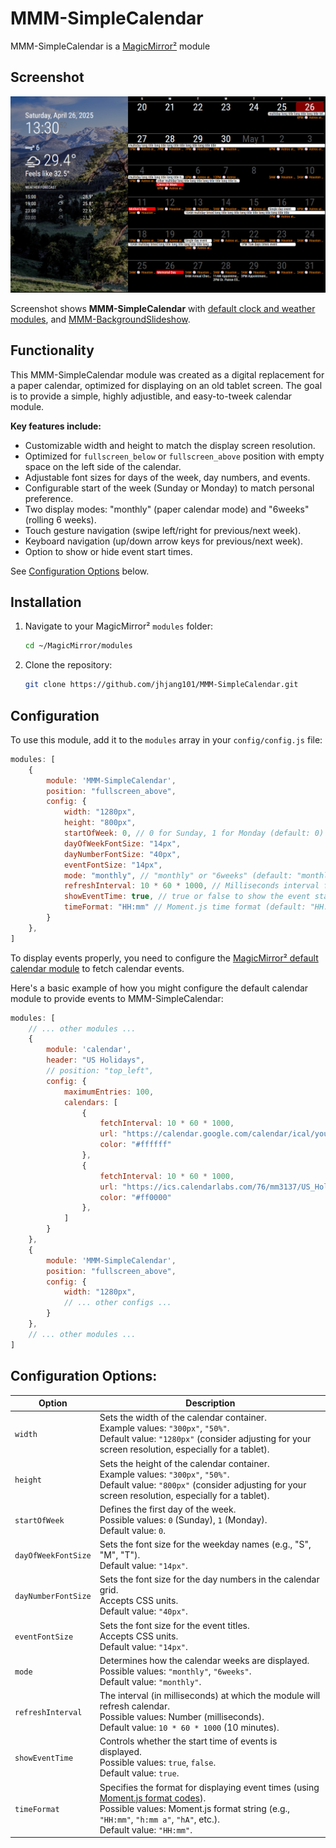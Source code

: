 # MMM-SimpleCalendar
MMM-SimpleCalendar is a [MagicMirror²](https://magicmirror.builders/) module

## Screenshot
![screenshot](screenshot.png)

Screenshot shows **MMM-SimpleCalendar** with [default clock and weather modules](https://docs.magicmirror.builders/modules/introduction.html), and [MMM-BackgroundSlideshow](https://github.com/darickc/MMM-BackgroundSlideshow).

## Functionality
This MMM-SimpleCalendar module was created as a digital replacement for a paper calendar, optimized for displaying on an old tablet screen. 
The goal is to provide a simple, highly adjustible, and easy-to-tweek calendar module. 

**Key features include:**
- Customizable width and height to match the display screen resolution. 
- Optimized for `fullscreen_below` or `fullscreen_above` position with empty space on the left side of the calendar.
- Adjustable font sizes for days of the week, day numbers, and events.
- Configurable start of the week (Sunday or Monday) to match personal preference.
- Two display modes: "monthly" (paper calendar mode) and "6weeks" (rolling 6 weeks).
- Touch gesture navigation (swipe left/right for previous/next week).
- Keyboard navigation (up/down arrow keys for previous/next week).
- Option to show or hide event start times.

See [Configuration Options](#configuration-options) below.

## Installation
1. Navigate to your MagicMirror² `modules` folder:

   ```sh
   cd ~/MagicMirror/modules
   ```
2. Clone the repository:

   ```sh
   git clone https://github.com/jhjang101/MMM-SimpleCalendar.git
   ```
## Configuration
To use this module, add it to the `modules` array in your `config/config.js` file:

```js
modules: [
    {
        module: 'MMM-SimpleCalendar',
        position: "fullscreen_above",
        config: {
            width: "1280px",
            height: "800px",
            startOfWeek: 0, // 0 for Sunday, 1 for Monday (default: 0)
            dayOfWeekFontSize: "14px",
            dayNumberFontSize: "40px",
            eventFontSize: "14px",
            mode: "monthly", // "monthly" or "6weeks" (default: "monthly")
            refreshInterval: 10 * 60 * 1000, // Milliseconds interval for refreshing calendar (default: 10 minutes)
            showEventTime: true, // true or false to show the event start time (default: true)
            timeFormat: "HH:mm" // Moment.js time format (default: "HH:mm", 12hr format: "hh:mm A", hour only: "hA")
        }
    },
]
```
To display events properly, you need to configure the [MagicMirror² default calendar module](https://docs.magicmirror.builders/modules/calendar.html) to fetch calendar events.

Here's a basic example of how you might configure the default calendar module to provide events to MMM-SimpleCalendar:

```javascript
modules: [
    // ... other modules ...
    {
        module: 'calendar',
        header: "US Holidays",
        // position: "top_left",    
        config: {
            maximumEntries: 100,
            calendars: [
                {
                    fetchInterval: 10 * 60 * 1000,
                    url: "https://calendar.google.com/calendar/ical/your%40gmail.com/private-efhg/basic.ics",
                    color: "#ffffff"
                },
                {
                	fetchInterval: 10 * 60 * 1000,
                	url: "https://ics.calendarlabs.com/76/mm3137/US_Holidays.ics",
                	color: "#ff0000"
                },
            ]
        }
    },
    {
        module: 'MMM-SimpleCalendar',
        position: "fullscreen_above",
        config: {
            width: "1280px",
            // ... other configs ...
        }
    },
    // ... other modules ...
]
```

## Configuration Options:

| Option  | Description  |
|---------|--------------|
| `width` | Sets the width of the calendar container.<br>Example values: `"300px"`, `"50%"`.<br>Default value: `"1280px"` (consider adjusting for your screen resolution, especially for a tablet). |
| `height` | Sets the height of the calendar container.<br>Example values: `"300px"`, `"50%"`.<br>Default value: `"800px"` (consider adjusting for your screen resolution, especially for a tablet). |
| `startOfWeek` | Defines the first day of the week.<br>Possible values: `0` (Sunday), `1` (Monday).<br>Default value: `0`. |
| `dayOfWeekFontSize` | Sets the font size for the weekday names (e.g., "S", "M", "T").<br>Default value: `"14px"`. |
| `dayNumberFontSize` | Sets the font size for the day numbers in the calendar grid.<br>Accepts CSS units.<br>Default value: `"40px"`. |
| `eventFontSize` | Sets the font size for the event titles.<br>Accepts CSS units.<br>Default value: `"14px"`. |
| `mode` | Determines how the calendar weeks are displayed.<br>Possible values: `"monthly"`, `"6weeks"`.<br>Default value: `"monthly"`. |
| `refreshInterval` | The interval (in milliseconds) at which the module will refresh calendar.<br>Possible values: Number (milliseconds).<br>Default value: `10 * 60 * 1000` (10 minutes). |
| `showEventTime` | Controls whether the start time of events is displayed.<br>Possible values: `true`, `false`.<br>Default value: `true`. |
| `timeFormat` | Specifies the format for displaying event times (using [Moment.js format codes](https://momentjs.com/docs/#/parsing/string-format/)).<br>Possible values: Moment.js format string (e.g., `"HH:mm"`, `"h:mm a"`, `"hA"`, etc.).<br>Default value: `"HH:mm"`. |